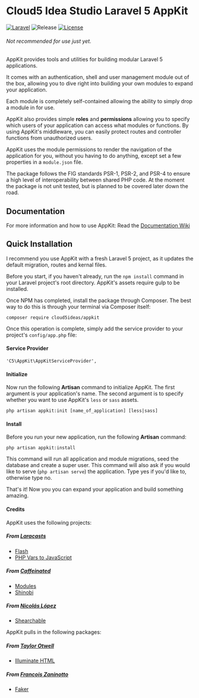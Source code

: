 Cloud5 Idea Studio Laravel 5 AppKit
===================
[![Laravel](https://img.shields.io/badge/Laravel-5.0-orange.svg?style=flat-square)](http://laravel.com)
![Release](https://img.shields.io/badge/release-beta-orange.svg?style=flat-square)
[![License](http://img.shields.io/badge/license-MIT-brightgreen.svg?style=flat-square)](https://tldrlegal.com/license/mit-license)


###### *Not recommended for use just yet.*

AppKit provides tools and utilities for building modular Laravel 5 applications.

It comes with an authentication, shell and user management module out of the box, allowing you to dive right into building your own modules to expand your application.

Each module is completely self-contained allowing the ability to simply drop a module in for use.

AppKit also provides simple **roles** and **permissions** allowing you to specify which users of your application can access what modules or functions.
By using AppKit's middleware, you can easily protect routes and controller functions from unauthorized users.

AppKit uses the module permissions to render the navigation of the application for you, without you having to do anything, except set a few properties in a `module.json` file.

The package follows the FIG standards PSR-1, PSR-2, and PSR-4 to ensure a high level of interoperability between shared PHP code. At the moment the package is not unit tested, but is planned to be covered later down the road.

Documentation
-------------
For more information and how to use AppKit: Read the [Documentation Wiki](https://github.com/Cloud5Ideas/appkit/wiki)

Quick Installation
------------------
I recommend you use AppKit with a fresh Laravel 5 project, as it updates the default migration, routes and kernal files.

Before you start, if you haven't already, run the `npm install` command in your Laravel project's root directory. AppKit's assets require gulp to be installed.

Once NPM has completed, install the package through Composer. The best way to do this is through your terminal via Composer itself:

```
composer require cloud5ideas/appkit
```

Once this operation is complete, simply add the service provider to your project's `config/app.php` file:

#### Service Provider
```
'C5\AppKit\AppKitServiceProvider',
```

#### Initialize
Now run the following **Artisan** command to initialize AppKit.
The first argument is your application's name.
The second argument is to specify whether you want to use AppKit's `less` or `sass` assets.
```
php artisan appkit:init [name_of_application] [less|sass]
```

#### Install
Before you run your new application, run the following **Artisan** command:
```
php artisan appkit:install
```
This command will run all application and module migrations, seed the database and create a super user. This command will also ask if you would like to serve (`php artisan serve`) the application. Type yes if you'd like to, otherwise type no.

That's it! Now you you can expand your application and build something amazing.

#### Credits
AppKit uses the following projects:

##### From [Laracasts](https://github.com/laracasts)

* [Flash](https://github.com/laracasts/flash)
* [PHP Vars to JavaScript](https://github.com/laracasts/PHP-Vars-To-Js-Transformer)
 
##### From [Caffeinated](https://github.com/caffeinated)

* [Modules](https://github.com/caffeinated/modules)
* [Shinobi](https://github.com/caffeinated/shinobi)

##### From [Nicolás López](https://github.com/nicolaslopezj)

* [Shearchable](https://github.com/nicolaslopezj/searchable)

AppKit pulls in the following packages:

##### From [Taylor Otwell](https://github.com/taylorotwell)

* [Illuminate HTML](https://github.com/illuminate/html)

##### From [Francois Zaninotto](https://github.com/fzaninotto)

* [Faker](https://github.com/fzaninotto/Faker)
